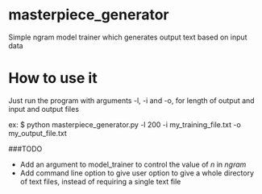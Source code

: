 masterpiece_generator
=====================

Simple ngram model trainer which generates output text based on input data

# How to use it
Just run the program with arguments -l, -i and -o, for length of output and input and output files

ex: $ python masterpiece\_generator.py -l 200 -i my\_training\_file.txt -o my\_output\_file.txt

###TODO
- Add an argument to model\_trainer to control the value of _n_ in _ngram_
- Add command line option to give user option to give a whole directory of text files, instead of requiring a single text file


